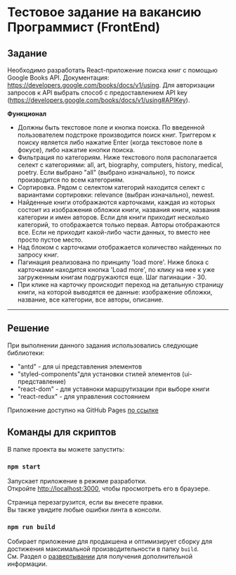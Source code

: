 # Тестовое задание на вакансию Программист (FrontEnd)
## Задание

Необходимо разработать React-приложение поиска книг с помощью Google Books API. Документация: https://developers.google.com/books/docs/v1/using. Для авторизации запросов к API выбрать способ с предоставлением API key (https://developers.google.com/books/docs/v1/using#APIKey).

__Функционал__

- Должны быть текстовое поле и кнопка поиска. По введенной пользователем подстроке производится поиск книг. Триггером к поиску является либо нажатие Enter (когда текстовое поле в фокусе), либо нажатие кнопки поиска.
- Фильтрация по категориям. Ниже текстового поля располагается селект с категориями: all, art, biography, computers, history, medical, poetry. Если выбрано "all" (выбрано изначально), то поиск производится по всем категориям.
- Сортировка. Рядом с селектом категорий находится селект с вариантами сортировки: relevance (выбран изначально), newest. 
- Найденные книги отображаются карточками, каждая из которых состоит из изображения обложки книги, названия книги, названия категории и имен авторов. Если для книги приходит несколько категорий, то отображается только первая. Авторы отображаются все. Если не приходит какой-либо части данных, то вместо нее просто пустое место.
- Над блоком с карточками отображается количество найденных по запросу книг.
- Пагинация реализована по принципу 'load more'. Ниже блока с карточками находится кнопка 'Load more', по клику на нее к уже загруженным книгам подгружаются еще. Шаг пагинации - 30.
- При клике на карточку происходит переход на детальную страницу книги, на которой выводятся ее данные: изображение обложки, название, все категории, все авторы, описание.
---
## Решение

При выполнении данного задания использовались следующие библиотеки:
- "antd" - для ui представления элементов
- "styled-components"для установки стилей элементов (ui-представление)
- "react-dom" - для уставноки маршрутизации при выборе книги
- "react-redux" - для управления состоянием

Приложение доступно на GitHub Pages [по ссылке](https://ting-sk.github.io/googleBooks/)

## Команды для скриптов

В папке проекта вы можете запустить:

### `npm start`

Запускает приложение в режиме разработки. \
Откройте [http://localhost:3000](http://localhost:3000), чтобы просмотреть его в браузере.

Страница перезагрузится, если вы внесете правки. \
Вы также увидите любые ошибки линта в консоли.

### `npm run build`

Собирает приложение для продакшена и оптимизирует сборку для достижения максимальной производительности в папку `build`. \
См. Раздел о [развертывании](https://facebook.github.io/create-react-app/docs/deployment) для получения дополнительной информации.

